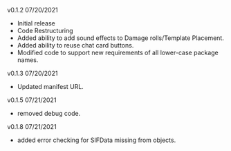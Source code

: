 v0.1.2  07/20/2021

* Initial release
* Code Restructuring
* Added ability to add sound effects to Damage rolls/Template Placement.
* Added ability to reuse chat card buttons.
* Modified code to support new requirements of all lower-case package names.

v0.1.3 07/20/2021

* Updated manifest URL.

v0.1.5 07/21/2021

* removed debug code.

v0.1.8 07/21/2021

* added error checking for SIFData missing from objects.